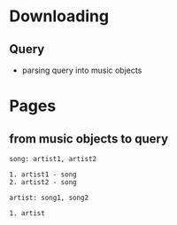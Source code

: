 # Downloading

## Query

- parsing query into music objects

# Pages

## from music objects to query

```
song: artist1, artist2

1. artist1 - song
2. artist2 - song
```

```
artist: song1, song2

1. artist
```
